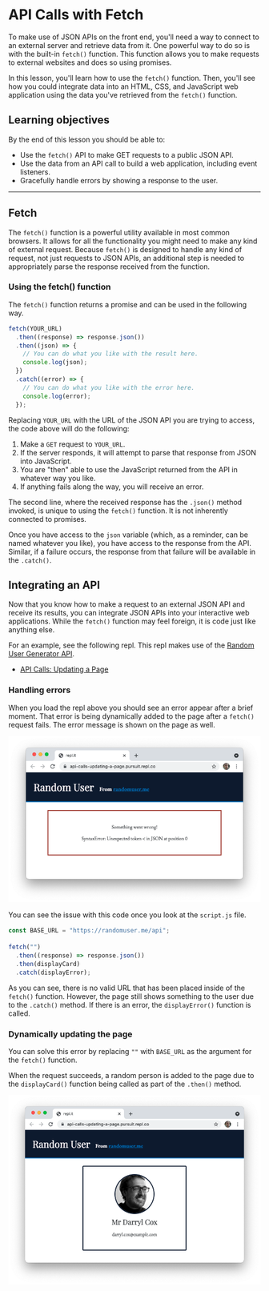 # API Calls with Fetch

To make use of JSON APIs on the front end, you'll need a way to connect to an external server and retrieve data from it. One powerful way to do so is with the built-in `fetch()` function. This function allows you to make requests to external websites and does so using promises.

In this lesson, you'll learn how to use the `fetch()` function. Then, you'll see how you could integrate data into an HTML, CSS, and JavaScript web application using the data you've retrieved from the `fetch()` function.

## Learning objectives

By the end of this lesson you should be able to:

- Use the `fetch()` API to make GET requests to a public JSON API.
- Use the data from an API call to build a web application, including event listeners.
- Gracefully handle errors by showing a response to the user.

---

## Fetch

The `fetch()` function is a powerful utility available in most common browsers. It allows for all the functionality you might need to make any kind of external request. Because `fetch()` is designed to handle any kind of request, not just requests to JSON APIs, an additional step is needed to appropriately parse the response received from the function.

### Using the fetch() function

The `fetch()` function returns a promise and can be used in the following way.

```js
fetch(YOUR_URL)
  .then((response) => response.json())
  .then((json) => {
    // You can do what you like with the result here.
    console.log(json);
  })
  .catch((error) => {
    // You can do what you like with the error here.
    console.log(error);
  });
```

Replacing `YOUR_URL` with the URL of the JSON API you are trying to access, the code above will do the following:

1. Make a `GET` request to `YOUR_URL`.
1. If the server responds, it will attempt to parse that response from JSON into JavaScript.
1. You are "then" able to use the JavaScript returned from the API in whatever way you like.
1. If anything fails along the way, you will receive an error.

The second line, where the received response has the `.json()` method invoked, is unique to using the `fetch()` function. It is not inherently connected to promises.

Once you have access to the `json` variable (which, as a reminder, can be named whatever you like), you have access to the response from the API. Similar, if a failure occurs, the response from that failure will be available in the `.catch()`.

## Integrating an API

Now that you know how to make a request to an external JSON API and receive its results, you can integrate JSON APIs into your interactive web applications. While the `fetch()` function may feel foreign, it is code just like anything else.

For an example, see the following repl. This repl makes use of the [Random User Generator API](https://randomuser.me/).

- [API Calls: Updating a Page](https://replit.com/@Pursuit/API-Calls-Updating-a-Page)

### Handling errors

When you load the repl above you should see an error appear after a brief moment. That error is being dynamically added to the page after a `fetch()` request fails. The error message is shown on the page as well.

![Image showing the failure on the repl.](./assets/failure.png)

You can see the issue with this code once you look at the `script.js` file.

```js
const BASE_URL = "https://randomuser.me/api";

fetch("")
  .then((response) => response.json())
  .then(displayCard)
  .catch(displayError);
```

As you can see, there is no valid URL that has been placed inside of the `fetch()` function. However, the page still shows something to the user due to the `.catch()` method. If there is an error, the `displayError()` function is called.

### Dynamically updating the page

You can solve this error by replacing `""` with `BASE_URL` as the argument for the `fetch()` function.

When the request succeeds, a random person is added to the page due to the `displayCard()` function being called as part of the `.then()` method.

![Image showing the successful output on the repl.](./assets/success.png)
